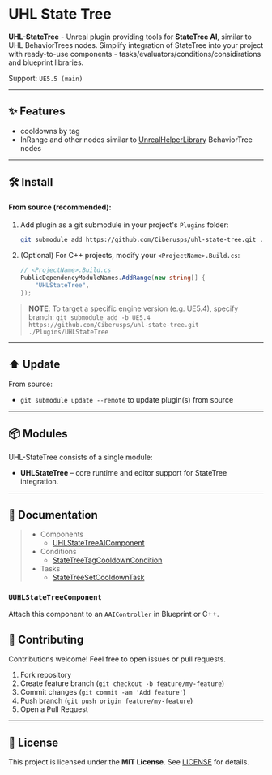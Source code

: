 # UHL State Tree

**UHL-StateTree** - Unreal plugin providing tools for **StateTree AI**, similar to UHL BehaviorTrees nodes. Simplify integration of StateTree into your project with ready-to-use components - tasks/evaluators/conditions/considirations and blueprint libraries.

Support: `UE5.5 (main)`

---

## ✨ Features

- cooldowns by tag
- InRange and other nodes similar to [UnrealHelperLibrary](https://github.com/Ciberusps/unreal-helper-library) BehaviorTree nodes

---

## 🛠️ Install

#### From source (recommended):

1. Add plugin as a git submodule in your project's `Plugins` folder:

   ```bash
   git submodule add https://github.com/Ciberusps/uhl-state-tree.git ./Plugins/UHLStateTree
   ```

2. (Optional) For C++ projects, modify your `<ProjectName>.Build.cs`:

   ```csharp
   // <ProjectName>.Build.cs
   PublicDependencyModuleNames.AddRange(new string[] {
       "UHLStateTree",
   });
   ```

> **NOTE**: To target a specific engine version (e.g. UE5.4), specify branch:
> `git submodule add -b UE5.4 https://github.com/Ciberusps/uhl-state-tree.git ./Plugins/UHLStateTree`

---

## ⬆️ Update

From source:

- `git submodule update --remote` to update plugin(s) from source

---

## 📦 Modules

UHL-StateTree consists of a single module:

- **UHLStateTree** – core runtime and editor support for StateTree integration.

---

## 📖 Documentation

> - Components
>   - [UHLStateTreeAIComponent](#UUHLStateTreeAIComponent)
> - Conditions
>   - [StateTreeTagCooldownCondition](#StateTreeTagCooldownCondition)
> - Tasks
>   - [StateTreeSetCooldownTask](#StateTreeSetCooldownTask)

### `UUHLStateTreeComponent`

Attach this component to an `AAIController` in Blueprint or C++.

## 🤝 Contributing

Contributions welcome! Feel free to open issues or pull requests.

1. Fork repository
2. Create feature branch (`git checkout -b feature/my-feature`)
3. Commit changes (`git commit -am 'Add feature'`)
4. Push branch (`git push origin feature/my-feature`)
5. Open a Pull Request

---

## 📄 License

This project is licensed under the **MIT License**. See [LICENSE](LICENSE) for details.
